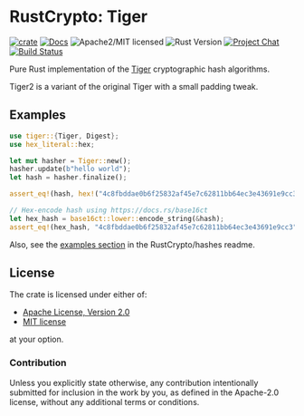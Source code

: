 # RustCrypto: Tiger

[![crate][crate-image]][crate-link]
[![Docs][docs-image]][docs-link]
![Apache2/MIT licensed][license-image]
![Rust Version][rustc-image]
[![Project Chat][chat-image]][chat-link]
[![Build Status][build-image]][build-link]

Pure Rust implementation of the [Tiger] cryptographic hash algorithms.

Tiger2 is a variant of the original Tiger with a small padding tweak.

## Examples

```rust
use tiger::{Tiger, Digest};
use hex_literal::hex;

let mut hasher = Tiger::new();
hasher.update(b"hello world");
let hash = hasher.finalize();

assert_eq!(hash, hex!("4c8fbddae0b6f25832af45e7c62811bb64ec3e43691e9cc3"));

// Hex-encode hash using https://docs.rs/base16ct
let hex_hash = base16ct::lower::encode_string(&hash);
assert_eq!(hex_hash, "4c8fbddae0b6f25832af45e7c62811bb64ec3e43691e9cc3");
```

Also, see the [examples section] in the RustCrypto/hashes readme.

## License

The crate is licensed under either of:

* [Apache License, Version 2.0](http://www.apache.org/licenses/LICENSE-2.0)
* [MIT license](http://opensource.org/licenses/MIT)

at your option.

### Contribution

Unless you explicitly state otherwise, any contribution intentionally submitted
for inclusion in the work by you, as defined in the Apache-2.0 license, without any additional terms or conditions.

[//]: # (badges)

[crate-image]: https://img.shields.io/crates/v/tiger.svg
[crate-link]: https://crates.io/crates/tiger
[docs-image]: https://docs.rs/tiger/badge.svg
[docs-link]: https://docs.rs/tiger/
[license-image]: https://img.shields.io/badge/license-Apache2.0/MIT-blue.svg
[rustc-image]: https://img.shields.io/badge/rustc-1.85+-blue.svg
[chat-image]: https://img.shields.io/badge/zulip-join_chat-blue.svg
[chat-link]: https://rustcrypto.zulipchat.com/#narrow/stream/260041-hashes
[build-image]: https://github.com/RustCrypto/hashes/actions/workflows/tiger.yml/badge.svg?branch=master
[build-link]: https://github.com/RustCrypto/hashes/actions/workflows/tiger.yml?query=branch:master

[//]: # (general links)

[Tiger]: https://en.wikipedia.org/wiki/Tiger_(hash_function)
[examples section]: https://github.com/RustCrypto/hashes#Examples
